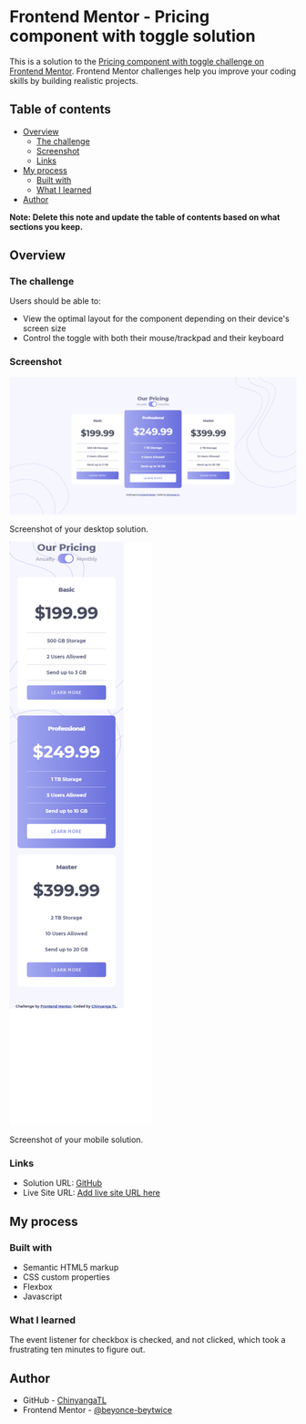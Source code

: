 # Frontend Mentor - Pricing component with toggle solution

This is a solution to the [Pricing component with toggle challenge on Frontend Mentor](https://www.frontendmentor.io/challenges/pricing-component-with-toggle-8vPwRMIC). Frontend Mentor challenges help you improve your coding skills by building realistic projects. 

## Table of contents

- [Overview](#overview)
  - [The challenge](#the-challenge)
  - [Screenshot](#screenshot)
  - [Links](#links)
- [My process](#my-process)
  - [Built with](#built-with)
  - [What I learned](#what-i-learned)
- [Author](#author)


**Note: Delete this note and update the table of contents based on what sections you keep.**

## Overview

### The challenge

Users should be able to:

- View the optimal layout for the component depending on their device's screen size
- Control the toggle with both their mouse/trackpad and their keyboard

### Screenshot

![](./screenshot.png)

Screenshot of your desktop solution. 

![](./screenshot-mobile.png)

Screenshot of your mobile solution. 
### Links

- Solution URL: [GitHub](https://github.com/ChinyangaTL/Pricing-Component-Toggle)
- Live Site URL: [Add live site URL here](https://your-live-site-url.com)

## My process

### Built with

- Semantic HTML5 markup
- CSS custom properties
- Flexbox
- Javascript

### What I learned

The event listener for checkbox is checked, and not clicked, which took a frustrating ten minutes to figure out.

## Author

- GitHub - [ChinyangaTL](https://www.your-site.com)
- Frontend Mentor - [@beyonce-beytwice](https://www.frontendmentor.io/profile/beyonce-beytwice)



